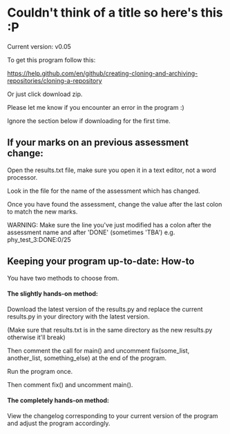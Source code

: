 # Couldn't think of a title so here's this :P

Current version: v0.05

To get this program follow this:

https://help.github.com/en/github/creating-cloning-and-archiving-repositories/cloning-a-repository

Or just click download zip.

Please let me know if you encounter an error in the program :)

Ignore the section below if downloading for the first time.

## If your marks on an previous assessment change:
Open the results.txt file, make sure you open it in a text editor, not a word processor.

Look in the file for the name of the assessment which has changed.

Once you have found the assessment, change the value after the last colon to match the new marks.

WARNING: Make sure the line you've just modified has a colon after the assessment name and after 'DONE' 
(sometimes 'TBA') e.g. phy_test_3:DONE:0/25

## Keeping your program up-to-date: How-to
You have two methods to choose from.

#### The slightly hands-on method:
Download the latest version of the results.py and replace the current results.py in your directory with the latest 
version. 

(Make sure that results.txt is in the same directory as the new results.py otherwise it'll break)

Then comment the call for main() and uncomment fix(some_list, another_list, something_else) at the end of the program.

Run the program once.

Then comment fix() and uncomment main().

#### The completely hands-on method:
View the changelog corresponding to your current version of the program and adjust the program accordingly.
